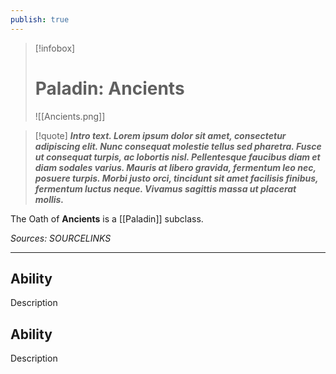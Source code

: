 ```yaml
---
publish: true
---
```

> [!infobox]
> # Paladin: Ancients
> ![[Ancients.png]]

> [!quote]
> **_Intro text. Lorem ipsum dolor sit amet, consectetur adipiscing elit. Nunc consequat molestie tellus sed pharetra. Fusce ut consequat turpis, ac lobortis nisl. Pellentesque faucibus diam et diam sodales varius. Mauris at libero gravida, fermentum leo nec, posuere turpis. Morbi justo orci, tincidunt sit amet facilisis finibus, fermentum luctus neque. Vivamus sagittis massa ut placerat mollis._**

The Oath of **Ancients** is a [[Paladin]] subclass.

*Sources: SOURCELINKS*
***
## Ability
Description
## Ability
Description